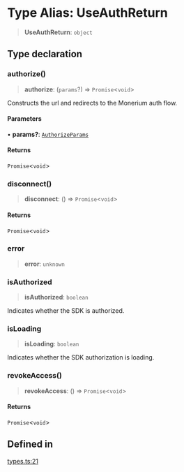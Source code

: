 # Type Alias: UseAuthReturn

> **UseAuthReturn**: `object`

## Type declaration

### authorize()

> **authorize**: (`params`?) => `Promise`\<`void`\>

Constructs the url and redirects to the Monerium auth flow.

#### Parameters

• **params?**: [`AuthorizeParams`](/docs/SDK%20React%20Provider/type-aliases/AuthorizeParams.md)

#### Returns

`Promise`\<`void`\>

### disconnect()

> **disconnect**: () => `Promise`\<`void`\>

#### Returns

`Promise`\<`void`\>

### error

> **error**: `unknown`

### isAuthorized

> **isAuthorized**: `boolean`

Indicates whether the SDK is authorized.

### isLoading

> **isLoading**: `boolean`

Indicates whether the SDK authorization is loading.

### revokeAccess()

> **revokeAccess**: () => `Promise`\<`void`\>

#### Returns

`Promise`\<`void`\>

## Defined in

[types.ts:21](https://github.com/monerium/js-monorepo/blob/bdb556f177407a98459f8edb039e31cf37d07d7a/packages/sdk-react-provider/src/lib/types.ts#L21)
